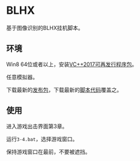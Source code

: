 # BLHX

基于图像识别的BLHX挂机脚本。

## 环境

Win8 64位或者以上，安装[VC++2017可再发行程序包](https://support.microsoft.com/zh-cn/help/2977003/the-latest-supported-visual-c-downloads)。

任意模拟器。

下载最新的[发布包](https://github.com/GiriMind/BLHX/releases)，下载最新的[脚本代码](https://github.com/GiriMind/BLHX/archive/master.zip)覆盖之。

## 使用

进入游戏出击界面第3章。

运行`3-4.bat`，选择游戏窗口。

保持游戏窗口在最前，不要被遮挡。
